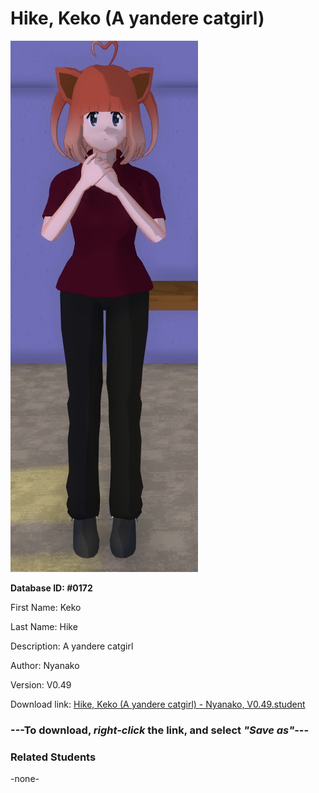 # Hike, Keko (A yandere catgirl)

<img src="../../Files/Images/Hike, Keko (A yandere catgirl).png" title="Hike, Keko (A yandere catgirl) - Nyanako, V0.49">

**Database ID: #0172**

First Name: Keko

Last Name: Hike

Description: A yandere catgirl

Author: Nyanako

Version: V0.49

Download link: <a href="https://raw.githubusercontent.com/Arbiter1223/Daigaku-Gurashi-Custom-Students/master/Files/Student%20Files/Hike%2C%20Keko%20(A%20yandere%20catgirl)%20-%20Nyanako%2C%20V0.49.student">Hike, Keko (A yandere catgirl) - Nyanako, V0.49.student</a>

### ---**To download, _right-click_ the link, and select _"Save as"_**---

### Related Students

-none-
